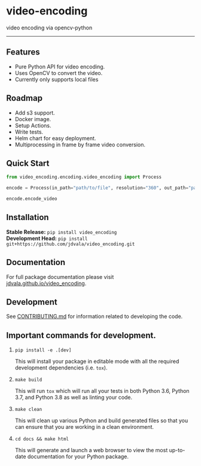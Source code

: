 # video-encoding

video encoding via opencv-python

---

## Features
* Pure Python API for video encoding.
* Uses OpenCV to convert the video.
* Currently only supports local files


## Roadmap
* Add s3 support.
* Docker image.
* Setup Actions.
* Write tests.
* Helm chart for easy deployment.
* Multiprocessing in frame by frame video conversion.

## Quick Start
```python
from video_encoding.encoding.video_encoding import Process

encode = Process(in_path="path/to/file", resolution="360", out_path="path/to/file")

encode.encode_video
```

## Installation
**Stable Release:** `pip install video_encoding`<br>
**Development Head:** `pip install git+https://github.com/jdvala/video_encoding.git`

## Documentation
For full package documentation please visit [jdvala.github.io/video_encoding](https://jdvala.github.io/video_encoding).

## Development
See [CONTRIBUTING.md](CONTRIBUTING.md) for information related to developing the code.

## Important commands for development.
1. `pip install -e .[dev]`

    This will install your package in editable mode with all the required development
    dependencies (i.e. `tox`).

2. `make build`

    This will run `tox` which will run all your tests in both Python 3.6, Python 3.7,
    and Python 3.8 as well as linting your code.

3. `make clean`

    This will clean up various Python and build generated files so that you can ensure
    that you are working in a clean environment.

4. `cd docs && make html`

    This will generate and launch a web browser to view the most up-to-date
    documentation for your Python package.
